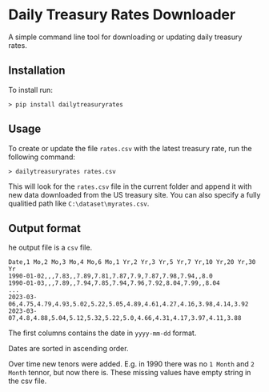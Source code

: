 # Daily Treasury Rates Downloader

A simple command line tool for downloading or updating daily treasury rates.


## Installation

To install run:

~~~
> pip install dailytreasuryrates
~~~

## Usage

To create or update the file `rates.csv` with the latest treasury rate, run the following command:


~~~
> dailytreasuryrates rates.csv
~~~

This will look for the `rates.csv` file in the current folder and append it with new data downloaded from the US treasury site. You can also specify a fully qualitied path like `C:\dataset\myrates.csv`.

## Output format
he output file is a `csv` file.

~~~
Date,1 Mo,2 Mo,3 Mo,4 Mo,6 Mo,1 Yr,2 Yr,3 Yr,5 Yr,7 Yr,10 Yr,20 Yr,30 Yr
1990-01-02,,,7.83,,7.89,7.81,7.87,7.9,7.87,7.98,7.94,,8.0
1990-01-03,,,7.89,,7.94,7.85,7.94,7.96,7.92,8.04,7.99,,8.04
...
2023-03-06,4.75,4.79,4.93,5.02,5.22,5.05,4.89,4.61,4.27,4.16,3.98,4.14,3.92
2023-03-07,4.8,4.88,5.04,5.12,5.32,5.22,5.0,4.66,4.31,4.17,3.97,4.11,3.88
~~~

The first columns contains the date in `yyyy-mm-dd` format. 

Dates are sorted in ascending order.

Over time new tenors were added. E.g. in 1990 there was no `1 Month` and `2 Month` tennor, but now there is. These missing values have empty string in the csv file.

